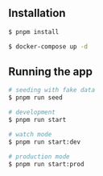 ## Installation

```bash
$ pnpm install
```
```bash
$ docker-compose up -d
```
## Running the app

```bash
# seeding with fake data
$ pnpm run seed

# development
$ pnpm run start

# watch mode
$ pnpm run start:dev

# production mode
$ pnpm run start:prod
```
